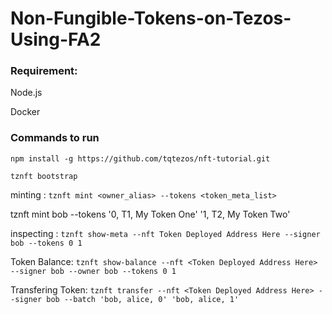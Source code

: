 # Non-Fungible-Tokens-on-Tezos-Using-FA2

### Requirement:
Node.js

Docker

### Commands to run 

`npm install -g https://github.com/tqtezos/nft-tutorial.git`

`tznft bootstrap`

minting : `tznft mint <owner_alias> --tokens <token_meta_list>`

tznft mint bob --tokens '0, T1, My Token One' '1, T2, My Token Two'

inspecting : `tznft show-meta --nft Token Deployed Address Here --signer bob --tokens 0 1`

Token Balance: `tznft show-balance --nft <Token Deployed Address Here> --signer bob --owner bob --tokens 0 1`


Transfering Token: `tznft transfer --nft <Token Deployed Address Here> --signer bob --batch 'bob, alice, 0' 'bob, alice, 1'`


